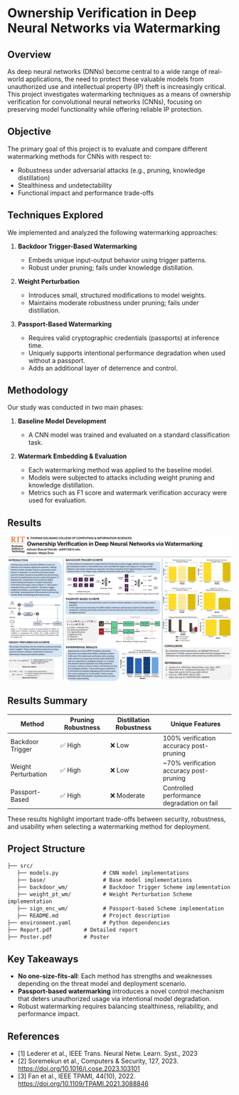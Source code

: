 # Ownership Verification in Deep Neural Networks via Watermarking

## Overview

As deep neural networks (DNNs) become central to a wide range of real-world applications, the need to protect these valuable models from unauthorized use and intellectual property (IP) theft is increasingly critical. This project investigates watermarking techniques as a means of ownership verification for convolutional neural networks (CNNs), focusing on preserving model functionality while offering reliable IP protection.

## Objective

The primary goal of this project is to evaluate and compare different watermarking methods for CNNs with respect to:
- Robustness under adversarial attacks (e.g., pruning, knowledge distillation)
- Stealthiness and undetectability
- Functional impact and performance trade-offs

## Techniques Explored

We implemented and analyzed the following watermarking approaches:

1. **Backdoor Trigger-Based Watermarking**
   - Embeds unique input-output behavior using trigger patterns.
   - Robust under pruning; fails under knowledge distillation.

2. **Weight Perturbation**
   - Introduces small, structured modifications to model weights.
   - Maintains moderate robustness under pruning; fails under distillation.

3. **Passport-Based Watermarking**
   - Requires valid cryptographic credentials (passports) at inference time.
   - Uniquely supports intentional performance degradation when used without a passport.
   - Adds an additional layer of deterrence and control.

## Methodology

Our study was conducted in two main phases:

1. **Baseline Model Development**
   - A CNN model was trained and evaluated on a standard classification task.

2. **Watermark Embedding & Evaluation**
   - Each watermarking method was applied to the baseline model.
   - Models were subjected to attacks including weight pruning and knowledge distillation.
   - Metrics such as F1 score and watermark verification accuracy were used for evaluation.

## Results

![Poster](https://github.com/ashwin1596/Capstone/blob/main/Results.png)

## Results Summary

| Method               | Pruning Robustness | Distillation Robustness | Unique Features                             |
|----------------------|--------------------|--------------------------|---------------------------------------------|
| Backdoor Trigger     | ✅ High             | ❌ Low                   | 100% verification accuracy post-pruning     |
| Weight Perturbation  | ✅ High        | ❌ Low                   | ~70% verification accuracy post-pruning     |
| Passport-Based       | ✅ High         | ❌ Moderate              | Controlled performance degradation on fail  |

These results highlight important trade-offs between security, robustness, and usability when selecting a watermarking method for deployment.

## Project Structure

```
├── src/
   ├── models.py              # CNN model implementations
   ├── base/                  # Base model implementations
   ├── backdoor_wm/           # Backdoor Trigger Scheme implementation
   ├── weight_pt_wm/          # Weight Perturbation Scheme implementation
   ├── sign_enc_wm/           # Passport-based Scheme implementation
   ├── README.md              # Project description
├── environment.yaml          # Python dependencies
├── Report.pdf          # Detailed report
├── Poster.pdf          # Poster
```

## Key Takeaways

- **No one-size-fits-all**: Each method has strengths and weaknesses depending on the threat model and deployment scenario.
- **Passport-based watermarking** introduces a novel control mechanism that deters unauthorized usage via intentional model degradation.
- Robust watermarking requires balancing stealthiness, reliability, and performance impact.

## References

- [1] Lederer et al., IEEE Trans. Neural Netw. Learn. Syst., 2023
- [2] Soremekun et al., Computers & Security, 127, 2023. https://doi.org/10.1016/j.cose.2023.103101
- [3] Fan et al., IEEE TPAMI, 44(10), 2022. https://doi.org/10.1109/TPAMI.2021.3088846
